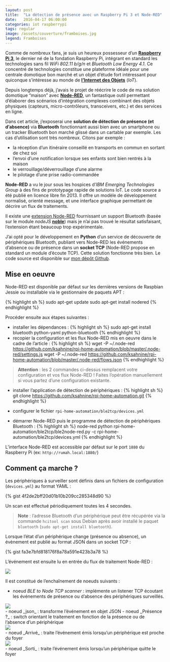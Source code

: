 ```yaml
---
layout: post
title:  "La détection de présence avec un Raspberry Pi 3 et Node-RED"
date:   2016-04-17 06:00:00
categories: iot raspberrypi
tags: regular
image: /assets/couverture/framboises.jpg
legend: Framboises
---
```


Comme de nombreux fans, je suis un heureux possesseur d’un [**Raspberry Pi 3**](https://www.raspberrypi.org/products/raspberry-pi-3-model-b/), le dernier né de la fondation Raspberry Pi, intégrant en standard les technologies sans fil _WiFi 802.11 b/g/n_ et _Bluetooth Low Energy 4.1_.
Ce concentré de technologies constitue une plateforme idéale pour une centrale domotique bon marché et un objet d’étude fort intéressant pour quiconque s’intéresse au monde de [**l’Internet des Objets**](https://fr.wikipedia.org/wiki/Internet_des_objets) (_IoT_).

Depuis longtemps déjà, j’avais le projet de réécrire le code de ma solution domotique “maison” avec [**Node-RED**](https://nodered.org/), un fantastique outil permettant d’élaborer des scénarios d’intégration complexes combinant des objets physiques (capteurs, micro-contrôleurs, transceivers, etc.) et des services en ligne.

Dans cet article, j’exposerai une **solution de détection de présence (et d’absence)** via **Bluetooth** fonctionnant aussi bien avec un smartphone ou un tracker Bluetooth bon marché glissé dans un cartable par exemple.
Les cas d’utilisation sont très nombreux. Citons par exemple :

- la réception d’un itinéraire conseillé en transports en commun en sortant de chez soi
- l’envoi d’une notification lorsque ses enfants sont bien rentrés à la maison
- le verrouillage/déverrouillage d’une alarme
- le pilotage d’une prise radio-commandée

**Node-RED** a vu le jour sous les hospices d’_IBM Emerging Technologies Group_ à des fins de prototypage rapide de solutions IoT. Le code source a été publié en licence libre fin 2013.
Il offre un modèle de développement normalisé, orienté message, et une interface graphique permettant de décrire un flux de traitements.

Il existe une [extension Node-RED](https://flows.nodered.org/node/node-red-contrib-noble) fournissant un support Bluetooth (basée sur le module _nodeJS_ [**noble**](https://github.com/sandeepmistry/noble)) mais je n’ai pas trouvé le résultat satisfaisant, l’extension étant beaucoup trop expérimentale.

J’ai opté pour le développement en **Python** d’un service de découverte de périphériques Bluetooth, publiant vers Node-RED les événements d’absence ou de présence dans un **socket TCP** (Node-RED propose en standard un module d’écoute TCP). 
Cette solution fonctionne très bien.
Le code source est disponible sur [mon dépôt Github](https://github.com/ksahnine/rpi-home-automation).

## Mise en oeuvre

Node-RED est disponible par défaut sur les dernières versions de Raspbian Jessie ou installable via le gestionnaire de paquets APT :

{% highlight sh %}
sudo apt-get update
sudo apt-get install nodered
{% endhighlight %}

Procéder ensuite aux étapes suivantes :

- installer les dépendances :
{% highlight sh %}
sudo apt-get install bluetooth python-yaml python-bluetooth
{% endhighlight %}
- recopier la configuration et les flux Node-RED mis en oeuvre dans le cadre de l’article :
{% highlight sh %}
wget -P ~/.node-red https://github.com/ksahnine/rpi-home-automation/blob/master/.node-red/settings.js
wget -P ~/.node-red https://github.com/ksahnine/rpi-home-automation/blob/master/.node-red/flows.json
{% endhighlight %}

> **Attention** : les 2 commandes ci-dessus remplacent votre configuration et vos flux Node-RED ! Faites l’opération manuellement si vous partez d’une configuration existante.

- installer l’application de détection de périphériques :
{% highlight sh %}
git clone https://github.com/ksahnine/rpi-home-automation.git
{% endhighlight %}

- configurer le fichier `rpi-home-automation/ble2tcp/devices.yml`
- démarrer Node-RED puis le programme de détection de périphériques Bluetooth :
{% highlight sh %}
node-red
python rpi-home-automation/ble2tcp/ble2node-red.py -c rpi-home-automation/ble2tcp/devices.yml
{% endhighlight %}

L’interface Node-RED est accessible par défaut sur le port `1880` du Raspberry Pi (ex: `http://rumah.local:1880/`)

## Comment ça marche ?

Les périphériques à surveiller sont définis dans un fichiers de configuration (`devices.yml`) au format YAML :

{% gist 4f2de2bff20d01b10b209cc285348d90 %}

Un scan est effectué périodiquement toutes les 4 secondes.

> **Note** : l’adresse Bluetooth d’un périphérique peut être récupérée via la commande `hcitool scan` sous Debian après avoir installé le paquet `bluetooth` (`sudo apt-get install bluetooth`).

Lorsque l’état d’un périphérique change (présence ou absence), un évènement est publié au format JSON dans un socket TCP :

{% gist fa3e7bfd818176f8a78a591e423b3a78 %}

L’événement est ensuite lu en entrée du flux de traitement Node-RED :

<center><img src="{{site.url}}/assets/article_images/node-red-flow.png" style="display: block; margin: auto;" /></center>

Il est constitué de l’enchaînement de noeuds suivants :

- noeud _BLE to Node TCP scanner_ : implémente un listener TCP écoutant les événements de présence ou d’absence des périphériques surveillés.
<center><img src="{{site.url}}/assets/article_images/node-red-tcp.png" style="display: block; margin: auto;" /></center>
- noeud _json_ : transforme l’événement en objet JSON
- noeud _Présence ?_ : switch orientant le traitement en fonction de la présence ou de l’absence d’un périphérique
<center><img src="{{site.url}}/assets/article_images/node-red-switch.png" style="display: block; margin: auto;" /></center>
- noeud _Arrivé_ : traite l’événement émis lorsqu’un périphérique est proche du foyer
<center><img src="{{site.url}}/assets/article_images/node-red-debug-node.png" style="display: block; margin: auto;" /></center>
- noeud _Sorti_ : traite l’événement émis lorsqu’un périphérique quitte le foyer

[jekyll]:      http://jekyllrb.com
[jekyll-gh]:   https://github.com/jekyll/jekyll
[jekyll-help]: https://github.com/jekyll/jekyll-help
